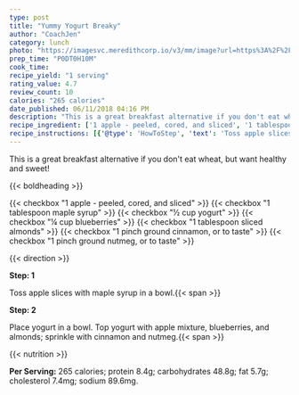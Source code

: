 ```yaml
---
type: post
title: "Yummy Yogurt Breaky"
author: "CoachJen"
category: lunch
photo: "https://imagesvc.meredithcorp.io/v3/mm/image?url=https%3A%2F%2Fimages.media-allrecipes.com%2Fuserphotos%2F4697659.jpg"
prep_time: "P0DT0H10M"
cook_time: 
recipe_yield: "1 serving"
rating_value: 4.7
review_count: 10
calories: "265 calories"
date_published: 06/11/2018 04:16 PM
description: "This is a great breakfast alternative if you don't eat wheat, but want healthy and sweet!"
recipe_ingredient: ['1 apple - peeled, cored, and sliced', '1 tablespoon maple syrup', '½ cup yogurt', '¼ cup blueberries', '1 tablespoon sliced almonds', '1 pinch ground cinnamon, or to taste', '1 pinch ground nutmeg, or to taste']
recipe_instructions: [{'@type': 'HowToStep', 'text': 'Toss apple slices with maple syrup in a bowl.\n'}, {'@type': 'HowToStep', 'text': 'Place yogurt in a bowl. Top yogurt with apple mixture, blueberries, and almonds; sprinkle with cinnamon and nutmeg.\n'}]
---
```


This is a great breakfast alternative if you don't eat wheat, but want healthy and sweet! 

{{< boldheading >}}

{{< checkbox "1  apple - peeled, cored, and sliced" >}}
{{< checkbox "1 tablespoon maple syrup" >}}
{{< checkbox "½ cup yogurt" >}}
{{< checkbox "¼ cup blueberries" >}}
{{< checkbox "1 tablespoon sliced almonds" >}}
{{< checkbox "1 pinch ground cinnamon, or to taste" >}}
{{< checkbox "1 pinch ground nutmeg, or to taste" >}}


{{< direction >}}

**Step: 1**

Toss apple slices with maple syrup in a bowl.{{< span >}}

**Step: 2**

Place yogurt in a bowl. Top yogurt with apple mixture, blueberries, and almonds; sprinkle with cinnamon and nutmeg.{{< span >}}

{{< nutrition >}}

**Per Serving:** 265 calories; protein 8.4g; carbohydrates 48.8g; fat 5.7g; cholesterol 7.4mg; sodium 89.6mg.